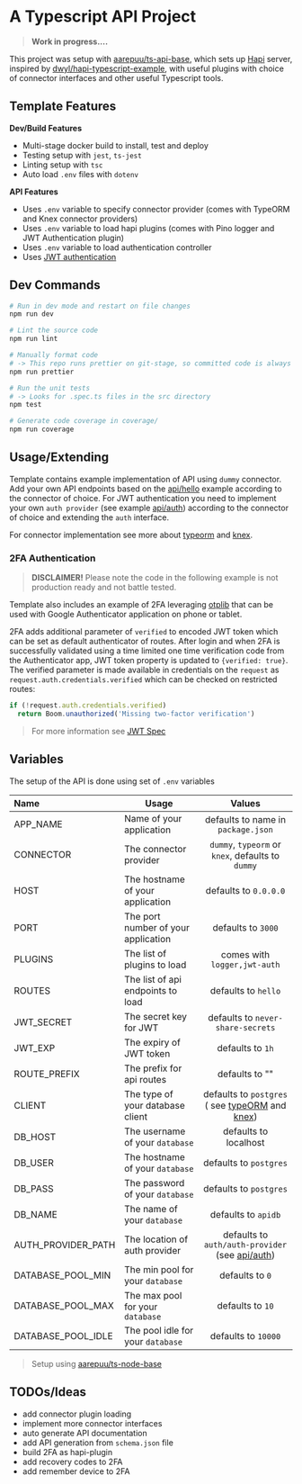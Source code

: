 # A Typescript API Project

> **Work in progress....**

This project was setup with [aarepuu/ts-api-base](https://github.com/ts-api-base), which sets up [Hapi](https://hapi.dev/) server, inspired by [dwyl/hapi-typescript-example](https://github.com/dwyl/hapi-typescript-example), with useful plugins with choice of connector interfaces and other useful Typescript tools.

## Template Features

**Dev/Build Features**

- Multi-stage docker build to install, test and deploy
- Testing setup with `jest`, `ts-jest`
- Linting setup with `tsc`
- Auto load `.env` files with `dotenv`

**API Features**

- Uses `.env` variable to specify connector provider (comes with TypeORM and Knex connector providers)
- Uses `.env` variable to load hapi plugins (comes with Pino logger and JWT Authentication plugin)
- Uses `.env` variable to load authentication controller
- Uses [JWT authentication](https://github.com/dwyl/hapi-auth-jwt2)

## Dev Commands

```bash
# Run in dev mode and restart on file changes
npm run dev

# Lint the source code
npm run lint

# Manually format code
# -> This repo runs prettier on git-stage, so committed code is always formatted
npm run prettier

# Run the unit tests
# -> Looks for .spec.ts files in the src directory
npm test

# Generate code coverage in coverage/
npm run coverage
```

## Usage/Extending

Template contains example implementation of API using `dummy` connector. Add your own API endpoints based on the [api/hello](src/api/hello) example according to the connector of choice. For JWT authentication you need to implement your own `auth provider` (see example [api/auth](src/api/auth)) according to the connector of choice and extending the `auth` interface.

For connector implementation see more about [typeorm](https://typeorm.io) and [knex](http://knexjs.org/).

### 2FA Authentication

> **DISCLAIMER!** Please note the code in the following example is not production ready and not battle tested.

Template also includes an example of 2FA leveraging [otplib](https://github.com/yeojz/otplib) that can be used with Google Authenticator application on phone or tablet.

2FA adds additional parameter of `verified` to encoded JWT token which can be set as default authenticator of routes. After login and when 2FA is successfully validated using a time limited one time verification code from the Authenticator app, JWT token property is updated to `{verified: true}`. The verified parameter is made available in credentials on the `request` as `request.auth.credentials.verified` which can be checked on restricted routes:

```js
if (!request.auth.credentials.verified)
  return Boom.unauthorized('Missing two-factor verification')
```

> For more information see [JWT Spec](https://tools.ietf.org/html/rfc7519)

## Variables

The setup of the API is done using set of `.env` variables

| Name               | Usage                               |                                                                    Values                                                                    |
| :----------------- | ----------------------------------- | :------------------------------------------------------------------------------------------------------------------------------------------: |
| APP_NAME           | Name of your application            |                                                      defaults to name in `package.json`                                                      |
| CONNECTOR          | The connector provider              |                                              `dummy`, `typeorm` or `knex`, defaults to `dummy`                                               |
| HOST               | The hostname of your application    |                                                            defaults to `0.0.0.0`                                                             |
| PORT               | The port number of your application |                                                              defaults to `3000`                                                              |
| PLUGINS            | The list of plugins to load         |                                                         comes with `logger,jwt-auth`                                                         |
| ROUTES             | The list of api endpoints to load   |                                                             defaults to `hello`                                                              |
| JWT_SECRET         | The secret key for JWT              |                                                      defaults to `never-share-secrets`                                                       |
| JWT_EXP            | The expiry of JWT token             |                                                               defaults to `1h`                                                               |
| ROUTE_PREFIX       | The prefix for api routes           |                                                                defaults to ""                                                                |
| CLIENT             | The type of your database client    | defaults to `postgres` ( see [typeORM](https://typeorm.io/#/undefined/creating-a-connection-to-the-database) and [knex](http://knexjs.org/)) |
| DB_HOST            | The username of your `database`     |                                                            defaults to localhost                                                             |
| DB_USER            | The hostname of your `database`     |                                                            defaults to `postgres`                                                            |
| DB_PASS            | The password of your `database`     |                                                            defaults to `postgres`                                                            |
| DB_NAME            | The name of your `database`         |                                                             defaults to `apidb`                                                              |
| AUTH_PROVIDER_PATH | The location of auth provider       |                                       defaults to `auth/auth-provider` (see [api/auth](src/api/auth))                                        |
| DATABASE_POOL_MIN  | The min pool for your `database`    |                                                               defaults to `0`                                                                |
| DATABASE_POOL_MAX  | The max pool for your `database`    |                                                               defaults to `10`                                                               |
| DATABASE_POOL_IDLE | The pool idle for your `database`   |                                                             defaults to `10000`                                                              |

> Setup using [aarepuu/ts-node-base](https://github.com/ts-node-base)

## TODOs/Ideas

- add connector plugin loading
- implement more connector interfaces
- auto generate API documentation
- add API generation from `schema.json` file
- build 2FA as hapi-plugin
- add recovery codes to 2FA
- add remember device to 2FA
